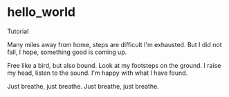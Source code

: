 # hello_world
Tutorial

Many miles away from home, steps are difficult I'm exhausted.
But I did not fall, I hope, something good is coming up.

Free like a bird, but also bound.
Look at my footsteps on the ground.
I raise my head, listen to the sound.
I'm happy with what I have found.

Just breathe, just breathe.
Just breathe, just breathe.
